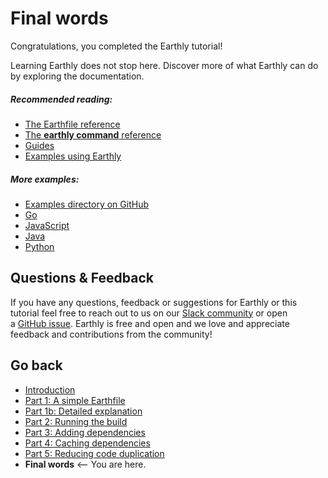 # Final words

Congratulations, you completed the Earthly tutorial! 

Learning Earthly does not stop here. Discover more of what Earthly can do by exploring the documentation.

##### Recommended reading:

* [The Earthfile reference](../earthfile/earthfile.md)
* [The **earthly command** reference](../earthly-command/earthly-command.md)
* [Guides](../earthfile/guides.md)
* [Examples using Earthly](../examples/examples.md)

##### More examples:

* [Examples directory on GitHub](https://github.com/earthly/earthly/tree/main/examples)
* [Go](https://github.com/earthly/earthly/tree/main/examples/go)
* [JavaScript](https://github.com/earthly/earthly/tree/main/examples/js)
* [Java](https://github.com/earthly/earthly/tree/main/examples/java)
* [Python](https://github.com/earthly/earthly/tree/main/examples/python)

## Questions & Feedback

If you have any questions, feedback or suggestions for Earthly or this tutorial feel free to reach out to us on our [Slack community](https://earthly.dev/slack) or open a [GitHub issue](https://github.com/earthly/earthly/issues). Earthly is free and open and we love and appreciate feedback and contributions from the community!

## Go back

* [Introduction](./basics.md)
* [Part 1: A simple Earthfile](./part-1-a-simple-earthfile.md)
* [Part 1b: Detailed explanation](./part-1b-detailed-explanation.md)
* [Part 2: Running the build](./part-2-running-the-build.md)
* [Part 3: Adding dependencies](./part-3-adding-dependencies.md)
* [Part 4: Caching dependencies](./part-4-caching-dependencies.md)
* [Part 5: Reducing code duplication](./part-5-reducing-code-duplication.md)
* **Final words** <-- You are here.
